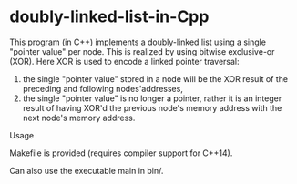 # doubly-linked-list-in-Cpp

This program (in C++) implements a doubly-linked list using a single "pointer value" per node. This is realized by using bitwise exclusive-or (XOR). Here XOR is used to encode a linked pointer traversal:
1) the single "pointer value" stored in a node will be the XOR result of the preceding and following nodes'addresses, 
2) the single "pointer value" is no longer a pointer, rather it is an integer result of having XOR'd the previous node's memory address with the next node's memory address.

Usage

Makefile is provided (requires compiler support for C++14).

Can also use the executable main in bin/.
